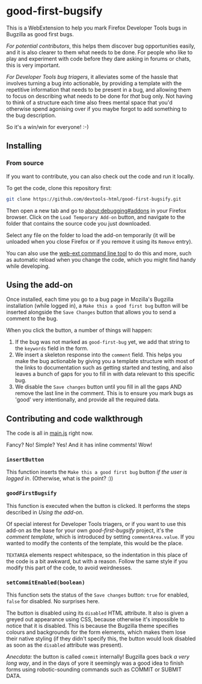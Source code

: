 # good-first-bugsify

This is a WebExtension to help you mark Firefox Developer Tools bugs in Bugzilla as good first bugs.

*For potential contributors*, this helps them discover bug opportunities easily, and it is also clearer to them what needs to be done. For people who like to play and experiment with code before they dare asking in forums or chats, this is very important.

*For Developer Tools bug triagers*, it alleviates some of the hassle that involves turning a bug into actionable, by providing a template with the repetitive information that needs to be present in a bug, and allowing them to focus on describing what needs to be done for _that_ bug only. Not having to think of a structure each time also frees mental space that you'd otherwise spend agonising over if you maybe forgot to add something to the bug description.

So it's a win/win for everyone! :-)

## Installing

<!--### From addons.mozilla.org

You can install it from [its page](TODO) in addons.mozilla.org.-->

### From source

If you want to contribute, you can also check out the code and run it locally.

To get the code, clone this repository first:

```bash
git clone https://github.com/devtools-html/good-first-bugsify.git
```

Then open a new tab and go to [about:debugging#addons](about:debugging#addons) in your Firefox browser. Click on the `Load Temporary Add-on` button, and navigate to the folder that contains the source code you just downloaded.

Select any file on the folder to load the add-on temporarily (it will be unloaded when you close Firefox or if you remove it using its `Remove` entry).

You can also use the [web-ext command line tool](https://developer.mozilla.org/en-US/Add-ons/WebExtensions/Getting_started_with_web-ext) to do this and more, such as automatic reload when you change the code, which you might find handy while developing.

## Using the add-on

Once installed, each time you go to a bug page in Mozilla's Bugzilla installation (while logged in), a `Make this a good first bug` button will be inserted alongside the `Save Changes` button that allows you to send a comment to the bug.

When you click the button, a number of things will happen:

1. If the bug was not marked as `good-first-bug` yet, we add that string to the `keywords` field in the form.
2. We insert a skeleton response into the `comment` field. This helps you make the bug actionable by giving you a template structure with most of the links to documentation such as getting started and testing, and also leaves a bunch of gaps for you to fill in with data relevant to this specific bug.
3. We disable the `Save changes` button until you fill in all the gaps AND remove the last line in the comment. This is to ensure you mark bugs as 'good' very intentionally, and provide all the required data.

## Contributing and code walkthrough

The code is all in [main.js](./main.js) right now.

Fancy? No! Simple? Yes! And it has inline comments! Wow!

### `insertButton`

This function inserts the `Make this a good first bug` button *if the user is logged in*. (Otherwise, what is the point? :))

### `goodFirstBugsify`

This function is executed when the button is clicked. It performs the steps described in *Using the add-on*.

Of special interest for Developer Tools triagers, or if you want to use this add-on as the base for your own _good-first-bugsify_ project, it's the *comment template*, which is introduced by setting `commentArea.value`. If you wanted to modify the contents of the template, this would be the place.

`TEXTAREA` elements respect whitespace, so the indentation in this place of the code is a bit awkward, but with a reason. Follow the same style if you modify this part of the code, to avoid weirdnesses.

### `setCommitEnabled(boolean)`

This function sets the status of the `Save changes` button: `true` for enabled, `false` for disabled. No surprises here.

The button is disabled using its `disabled` HTML attribute. It also is given a greyed out appearance using CSS, because otherwise it's impossible to notice that it is disabled. This is because the Bugzilla theme specifies colours and backgrounds for the form elements, which makes them lose their native styling (if they didn't specify this, the button would look disabled as soon as the `disabled` attribute was present).

_Anecdata:_ the button is called `commit` internally! Bugzilla goes back _a very long way_, and in the days of yore it seemingly was a good idea to finish forms using robotic-sounding commands such as COMMIT or SUBMIT DATA.
